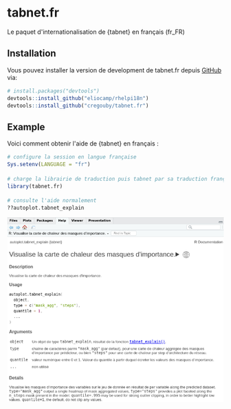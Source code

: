 # tabnet.fr

<!-- badges: start -->

<!-- badges: end -->

Le paquet d'internationalisation de {tabnet} en français (fr_FR)

## Installation

Vous pouvez installer la version de development de tabnet.fr depuis [GitHub](https://github.com/) via:

``` r
# install.packages("devtools")
devtools::install_github("eliocamp/rhelpi18n")
devtools::install_github("cregouby/tabnet.fr")
```

## Example

Voici comment obtenir l'aide de {tabnet} en français :

``` r
# configure la session en langue française
Sys.setenv(LANGUAGE = "fr")

# charge la librairie de traduction puis tabnet par sa traduction française
library(tabnet.fr)

# consulte l'aide normalement
??autoplot.tabnet_explain
```

![exemple de page de documentation en français dans RStudio](images/clipboard-3497452233.png)
